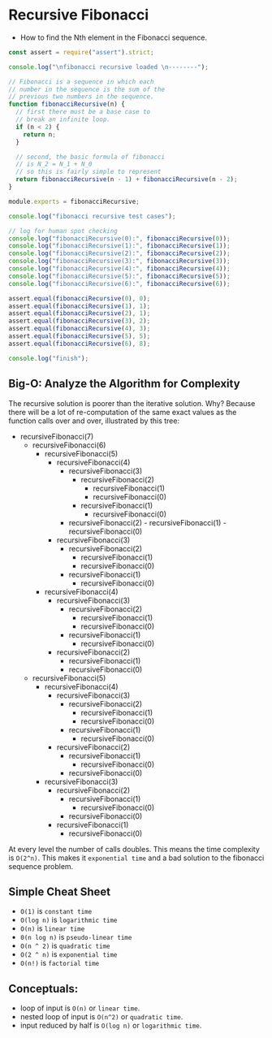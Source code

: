 # Recursive Fibonacci

- How to find the Nth element in the Fibonacci sequence.


```javascript
const assert = require("assert").strict;

console.log("\nfibonacci recursive loaded \n--------");

// Fibonacci is a sequence in which each
// number in the sequence is the sum of the
// previous two numbers in the sequence.
function fibonacciRecursive(n) {
  // first there must be a base case to
  // break an infinite loop.
  if (n < 2) {
    return n;
  }

  // second, the basic formula of fibonacci
  // is N_2 = N_1 + N_0
  // so this is fairly simple to represent
  return fibonacciRecursive(n - 1) + fibonacciRecursive(n - 2);
}

module.exports = fibonacciRecursive;

console.log("fibonacci recursive test cases");

// log for human spot checking
console.log("fibonacciRecursive(0):", fibonacciRecursive(0));
console.log("fibonacciRecursive(1):", fibonacciRecursive(1));
console.log("fibonacciRecursive(2):", fibonacciRecursive(2));
console.log("fibonacciRecursive(3):", fibonacciRecursive(3));
console.log("fibonacciRecursive(4):", fibonacciRecursive(4));
console.log("fibonacciRecursive(5):", fibonacciRecursive(5));
console.log("fibonacciRecursive(6):", fibonacciRecursive(6));

assert.equal(fibonacciRecursive(0), 0);
assert.equal(fibonacciRecursive(1), 1);
assert.equal(fibonacciRecursive(2), 1);
assert.equal(fibonacciRecursive(3), 2);
assert.equal(fibonacciRecursive(4), 3);
assert.equal(fibonacciRecursive(5), 5);
assert.equal(fibonacciRecursive(6), 8);

console.log("finish");
```


## Big-O: Analyze the Algorithm for Complexity

The recursive solution is poorer than the iterative solution.  Why?
Because there will be a lot of re-computation of the same exact values 
as the function calls over and over, illustrated by this tree:

- recursiveFibonacci(7)
    - recursiveFibonacci(6)
        - recursiveFibonacci(5)
            - recursiveFibonacci(4)
                - recursiveFibonacci(3)
                    - recursiveFibonacci(2)
                        - recursiveFibonacci(1)
                        - recursiveFibonacci(0)
                    - recursiveFibonacci(1)
                        - recursiveFibonacci(0)
                - recursiveFibonacci(2)
                        - recursiveFibonacci(1)
                        - recursiveFibonacci(0)
            - recursiveFibonacci(3)
                - recursiveFibonacci(2)
                    - recursiveFibonacci(1)
                    - recursiveFibonacci(0) 
                - recursiveFibonacci(1)
                    - recursiveFibonacci(0)           
        - recursiveFibonacci(4)
            - recursiveFibonacci(3)
                - recursiveFibonacci(2)
                    - recursiveFibonacci(1)
                    - recursiveFibonacci(0) 
                - recursiveFibonacci(1)
                    - recursiveFibonacci(0)  
            - recursiveFibonacci(2) 
                - recursiveFibonacci(1)
                - recursiveFibonacci(0) 
    - recursiveFibonacci(5)
        - recursiveFibonacci(4)
            - recursiveFibonacci(3)
                - recursiveFibonacci(2)
                    - recursiveFibonacci(1)
                    - recursiveFibonacci(0) 
                - recursiveFibonacci(1)
                    - recursiveFibonacci(0)                
            - recursiveFibonacci(2)
                - recursiveFibonacci(1)
                    - recursiveFibonacci(0)
                - recursiveFibonacci(0)  
        - recursiveFibonacci(3)
            - recursiveFibonacci(2)
                - recursiveFibonacci(1)
                    - recursiveFibonacci(0)
                - recursiveFibonacci(0)  
            - recursiveFibonacci(1)
                - recursiveFibonacci(0)  

At every level the number of calls doubles.  This means the time complexity 
is `O(2^n)`.  This makes it `exponential time` and a bad solution to the 
fibonacci sequence problem.

## Simple Cheat Sheet

- `O(1)` is `constant time`
- `O(log n)` is `logarithmic time` 
- `O(n)` is `linear time`
- `0(n log n)` is `pseudo-linear time`
- `O(n ^ 2)` is `quadratic time` 
- `O(2 ^ n)` is `exponential time`
- `O(n!)` is `factorial time` 

## Conceptuals:

- loop of input is `O(n)` or `linear time`.
- nested loop of input is `O(n^2)` or `quadratic time`.
- input reduced by half is `O(log n)` or `logarithmic time`.
